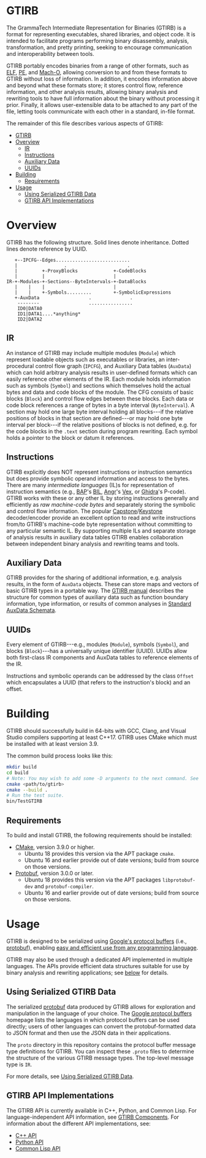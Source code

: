 # GTIRB

The GrammaTech Intermediate Representation for Binaries (GTIRB) is a format for representing executables, shared libraries, and object code. It is intended to facilitate programs performing binary disassembly, analysis, transformation, and pretty printing, seeking to encourage communication and interoperability between tools.

GTIRB portably encodes binaries from a range of other formats, such as [ELF](https://en.wikipedia.org/wiki/Executable_and_Linkable_Format), [PE](https://en.wikipedia.org/wiki/Portable_Executable), and [Mach-O](https://en.wikipedia.org/wiki/Mach-O), allowing conversion to and from these formats to GTIRB without loss of information. In addition, it encodes information above and beyond what these formats store; it stores control flow, reference information, and other analysis results, allowing binary analysis and rewriting tools to have full information about the binary without processing it prior. Finally, it allows user-extensible data to be attached to any part of the file, letting tools communicate with each other in a standard, in-file format.

The remainder of this file describes various aspects of GTIRB:
- [GTIRB](#gtirb)
- [Overview](#overview)
  - [IR](#ir)
  - [Instructions](#instructions)
  - [Auxiliary Data](#auxiliary-data)
  - [UUIDs](#uuids)
- [Building](#building)
  - [Requirements](#requirements)
- [Usage](#usage)
  - [Using Serialized GTIRB Data](#using-serialized-gtirb-data)
  - [GTIRB API Implementations](#gtirb-api-implementations)

# Overview

GTIRB has the following structure.  Solid lines denote inheritance.
Dotted lines denote reference by UUID.

       +--IPCFG--Edges...........................
       |                 .                      .
       |         +-ProxyBlocks             +-CodeBlocks
       |         |                         |
    IR-+-Modules-+-Sections--ByteIntervals-+-DataBlocks
       |    |    |                         |
       |    |    +-Symbols.........        +-SymbolicExpressions
       +-AuxData                  .              .
        --------                  ................
        ID0|DATA0
        ID1|DATA1....*anything*
        ID2|DATA2

## IR

An instance of GTIRB may include multiple modules (`Module`) which
represent loadable objects such as executables or libraries, an
inter-procedural control flow graph (`IPCFG`), and Auxiliary Data tables
(`AuxData`) which can hold arbitrary analysis results in user-defined
formats which can easily reference other elements of the IR.  Each
module holds information such as symbols (`Symbol`) and sections which
themselves hold the actual bytes and data and code blocks of the
module.  The CFG consists of basic blocks (`Block`) and control flow
edges between these blocks.  Each data or code block references a
range of bytes in a byte interval (`ByteInterval`).  A section may
hold one large byte interval holding all blocks---if the relative
positions of blocks in that section are defined---or may hold one byte
interval per block---if the relative positions of blocks is not
defined, e.g. for the code blocks in the `.text` section during
program rewriting.  Each symbol holds a pointer to the block or datum
it references.


## Instructions

GTIRB explicitly does NOT represent instructions or instruction
semantics but does provide symbolic operand information and access to
the bytes.  There are many *intermediate languages* (IL)s for
representation of instruction semantics (e.g.,
[BAP](https://github.com/BinaryAnalysisPlatform/bap)'s
[BIL](https://github.com/BinaryAnalysisPlatform/bil/releases/download/v0.1/bil.pdf),
[Angr](http://angr.io)'s [Vex](https://github.com/angr/pyvex), or
[Ghidra](https://www.nsa.gov/resources/everyone/ghidra/)'s P-code).
GTIRB works with these or any other IL by storing instructions
generally and efficiently as *raw machine-code bytes* and separately
storing the symbolic and control flow information.  The popular
[Capstone](https://www.capstone-engine.org)/[Keystone](https://www.keystone-engine.org)
decoder/encoder provide an excellent option to read and write
instructions from/to GTIRB's machine-code byte representation without
committing to any particular semantic IL.  By supporting multiple ILs
and separate storage of analysis results in auxiliary data tables
GTIRB enables collaboration between independent binary analysis and
rewriting teams and tools.


## Auxiliary Data

GTIRB provides for the sharing of additional information,
e.g. analysis results, in the form of `AuxData` objects.  These can
store maps and vectors of basic GTIRB types in a portable way. The
[GTIRB manual](https://grammatech.github.io/gtirb/) describes the
structure for common types of auxiliary data such as function boundary
information, type information, or results of common analyses in
[Standard AuxData Schemata](https://grammatech.github.io/gtirb/md__aux_data.html).


## UUIDs

Every element of GTIRB---e.g., modules (`Module`), symbols (`Symbol`),
and blocks (`Block`)---has a universally unique identifier (UUID).
UUIDs allow both first-class IR components and AuxData tables to
reference elements of the IR.

Instructions and symbolic operands can be addressed by the class
`Offset` which encapsulates a UUID (that refers to the instruction's
block) and an offset.

# Building

GTIRB should successfully build in 64-bits with GCC, Clang, and Visual Studio compilers supporting at least C++17.  GTIRB uses CMake which must be installed with at least version 3.9.

The common build process looks like this:
```sh
mkdir build
cd build
# Note: You may wish to add some -D arguments to the next command. See below.
cmake <path/to/gtirb>
cmake --build .
# Run the test suite.
bin/TestGTIRB
```

## Requirements

To build and install GTIRB, the following requirements should be installed:

- [CMake](https://cmake.org/), version 3.9.0 or higher.
   - Ubuntu 18 provides this version via the APT package `cmake`.
   - Ubuntu 16 and earlier provide out of date versions; build from source on those versions.
- [Protobuf](https://developers.google.com/protocol-buffers/), version 3.0.0 or later.
  - Ubuntu 18 provides this version via the APT packages `libprotobuf-dev` and `protobuf-compiler`.
  - Ubuntu 16 and earlier provide out of date versions; build from source on those versions.

# Usage

GTIRB is designed to be serialized using [Google's protocol buffers](https://developers.google.com/protocol-buffers/) (i.e., [protobuf](https://github.com/google/protobuf/wiki)), enabling [easy and efficient use from any programming language](#using-serialized-gtirb-data).

GTIRB may also be used through a dedicated API implemented in multiple languages. The APIs provide efficient data structures suitable for use by binary analysis and rewriting applications; see [below](#gtirb-api-implementations) for details.

## Using Serialized GTIRB Data

The serialized [protobuf](https://github.com/google/protobuf/wiki) data produced by GTIRB allows for exploration and manipulation in the language of your choice. The [Google protocol buffers](https://developers.google.com/protocol-buffers/) homepage lists the languages in which protocol buffers can be used directly; users of other languages can convert the protobuf-formatted data to JSON format and then use the JSON data in their applications.

The `proto` directory in this repository contains the protocol buffer message type definitions for GTIRB. You can inspect these `.proto` files to determine the structure of the various GTIRB message types. The top-level message type is `IR`.

For more details, see [Using Serialized GTIRB Data](PROTOBUF.md).

## GTIRB API Implementations

The GTIRB API is currently available in C++, Python, and Common Lisp. For language-independent API information, see [GTIRB Components](doc/general/ComponentsIndex.md). For information about the different API implementations, see:

  - [C++ API](doc/cpp/README.md)
  - [Python API](python/README.md)
  - [Common Lisp API](cl/README.md)
